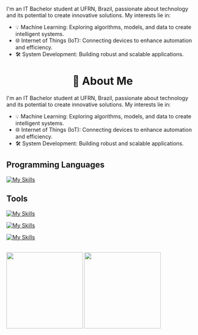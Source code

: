 
I'm an IT Bachelor student at UFRN, Brazil, passionate about technology and its potential to create innovative solutions. My interests lie in:

- 💡 Machine Learning: Exploring algorithms, models, and data to create intelligent systems.
- 🌐 Internet of Things (IoT): Connecting devices to enhance automation and efficiency.
- 🛠️ System Development: Building robust and scalable applications.

<h1 align="center">
👋 About Me
</h1>

I'm an IT Bachelor student at UFRN, Brazil, passionate about technology and its potential to create innovative solutions. My interests lie in:

- 💡 Machine Learning: Exploring algorithms, models, and data to create intelligent systems.
- 🌐 Internet of Things (IoT): Connecting devices to enhance automation and efficiency.
- 🛠️ System Development: Building robust and scalable applications.

## Programming Languages
[![My Skills](https://skillicons.dev/icons?i=py,ts,js,java)]()

## Tools
[![My Skills](https://skillicons.dev/icons?i=git,docker)]()

[![My Skills](https://skillicons.dev/icons?i=spring,django,nodejs,react)]()

[![My Skills](https://skillicons.dev/icons?i=mysql,mongo)]()


<br />

<div> 
  <img height="200px" src="https://github-readme-stats.vercel.app/api/top-langs/?username=danieln0bre&langs_count=10&hide=vue,html,css&layout=compact&show_icons=true&theme=github_dark">
  <img height="200px" src="https://github-readme-stats.vercel.app/api?username=danieln0bre&show_icons=true&theme=github_dark">
</div>
